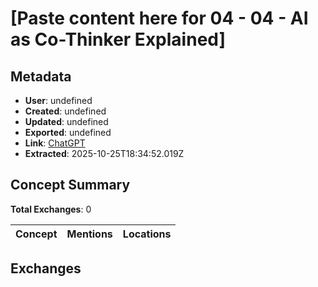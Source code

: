 # \[Paste content here for 04 - 04 - AI as Co-Thinker Explained\]

## Metadata

- **User**: undefined
- **Created**: undefined
- **Updated**: undefined
- **Exported**: undefined
- **Link**: [ChatGPT](undefined)
- **Extracted**: 2025-10-25T18:34:52.019Z

## Concept Summary

**Total Exchanges**: 0

| Concept | Mentions | Locations |
|---------|----------|----------|

## Exchanges

